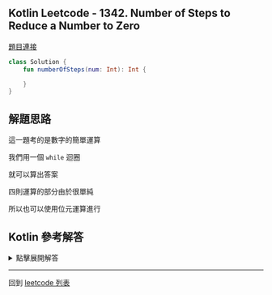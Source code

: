 ## Kotlin Leetcode - 1342. Number of Steps to Reduce a Number to Zero

[題目連接](https://leetcode.com/problems/number-of-steps-to-reduce-a-number-to-zero/)

```kotlin
class Solution {
    fun numberOfSteps(num: Int): Int {

    }
}
```

## 解題思路

這一題考的是數字的簡單運算

我們用一個 `while` 迴圈 

就可以算出答案

四則運算的部分由於很單純

所以也可以使用位元運算進行

## Kotlin 參考解答

<details>
  <summary markdown='span'>點擊展開解答</summary>

```kotlin
class Solution {
    fun numberOfSteps(num: Int): Int {
        var privateNum = num
        var numOfStepsToZero = 0
        while (privateNum != 0) {
            when {
                privateNum % 2 == 0 -> privateNum /= 2
                else -> privateNum -= 1
            }
            numOfStepsToZero++
        }
        return numOfStepsToZero
    }
}
```

將上述的四則運算改成位元運算的方式

```kotlin
class Solution {
    fun numberOfSteps(num: Int): Int {
        var privateNum = num
        var numOfStepsToZero = 0
        while (privateNum != 0) {
            when {
                privateNum and 1 == 0 -> privateNum = privateNum shr 1
                else -> privateNum--
            }
            numOfStepsToZero++
        }
        return numOfStepsToZero
    }
}
```

</details>

------

回到 [leetcode 列表](index.md)
